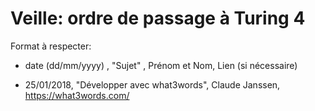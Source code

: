 ﻿# Veille: ordre de passage à Turing 4

Format à respecter:   
- date (dd/mm/yyyy) , "Sujet" ,  Prénom et Nom, Lien (si nécessaire)

- 25/01/2018, "Développer avec what3words", Claude Janssen, https://what3words.com/

